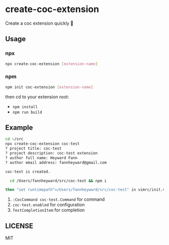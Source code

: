# create-coc-extension

Create a coc extension quickly 🚀

## Usage

### npx

```sh
npx create-coc-extension [extension-name]
```

### npm

```sh
npm init coc-extension [extension-name]
```

then cd to your extension root:

- `npm install`
- `npm run build`

## Example

```sh
cd ~/src
npx create-coc-extension coc-test
? project title: coc-test
? project description: coc-test extension
? author full name: Heyward Fann
? author email address: fannheyward@gmail.com

coc-test is created.

  cd /Users/fannheyward/src/coc-test && npm i

then "set runtimepath^=/Users/fannheyward/src/coc-test" in vimrc/init.vim, and you will see "[coc.nvim] coc-test works!" notification.
```

1. `:CocCommand coc-test.Command` for command
2. `coc-test.enabled` for configuration
3. `TestCompletionItem` for completion

## LICENSE

MIT
